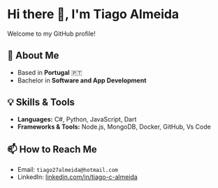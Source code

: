 # Hi there 👋, I'm Tiago Almeida

Welcome to my GitHub profile!  

## 🔭 About Me
- Based in **Portugal** 🇵🇹
- Bachelor in **Software and App Development**
  
## 💡 Skills & Tools
- **Languages:** C#, Python, JavaScript, Dart
- **Frameworks & Tools:** Node.js, MongoDB, Docker, GitHub, Vs Code
  
## 📫 How to Reach Me
- Email: `tiago27almeida@hotmail.com`
- LinkedIn: [linkedin.com/in/tiago-c-almeida](https://www.linkedin.com/in/tiago-c-almeida)


